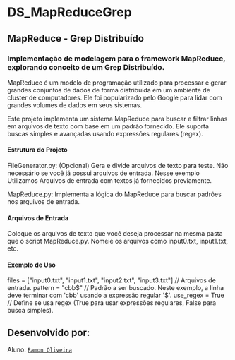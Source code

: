 # DS_MapReduceGrep

## MapReduce - Grep Distribuído

### Implementação de modelagem para o framework MapReduce, explorando conceito de um Grep Distribuído.

MapReduce é um modelo de programação utilizado para processar e gerar grandes conjuntos de dados de forma distribuída em um ambiente de cluster de computadores. Ele foi popularizado pelo Google para lidar com grandes volumes de dados em seus sistemas.

Este projeto implementa um sistema MapReduce para buscar e filtrar linhas em arquivos de texto com base em um padrão fornecido. Ele suporta buscas simples e avançadas usando expressões regulares (regex).

#### Estrutura do Projeto

FileGenerator.py: (Opcional) Gera e divide arquivos de texto para teste. Não necessário se você já possui arquivos de entrada. Nesse exemplo Utilizamos Arquivos de entrada com textos já fornecidos previamente.

MapReduce.py: Implementa a lógica do MapReduce para buscar padrões nos arquivos de entrada.

#### Arquivos de Entrada

Coloque os arquivos de texto que você deseja processar na mesma pasta que o script MapReduce.py. Nomeie os arquivos como input0.txt, input1.txt, etc.

#### Exemplo de Uso

files = ["input0.txt", "input1.txt", "input2.txt", "input3.txt"] // Arquivos de entrada.
pattern = "cbb$"  // Padrão a ser buscado. Neste exemplo, a linha deve terminar com 'cbb' usando a expressão regular '$'.
use_regex = True // Define se usa regex (True para usar expressões regulares, False para busca simples).

## **Desenvolvido por:**

Aluno: [`Ramon Oliveira`](https://github.com/raszz)

